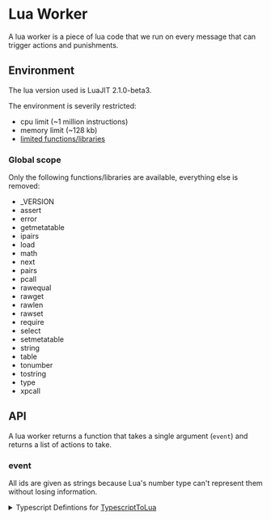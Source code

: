 # Lua Worker

A lua worker is a piece of lua code that we run on every message that can
trigger actions and punishments.

## Environment

The lua version used is LuaJIT 2.1.0-beta3.

The environment is severily restricted:

-   cpu limit (~1 million instructions)
-   memory limit (~128 kb)
-   [limited functions/libraries](#global-scope)

### Global scope

Only the following functions/libraries are available, everything else is removed:

-   \_VERSION
-   assert
-   error
-   getmetatable
-   ipairs
-   load
-   math
-   next
-   pairs
-   pcall
-   rawequal
-   rawget
-   rawlen
-   rawset
-   require
-   select
-   setmetatable
-   string
-   table
-   tonumber
-   tostring
-   type
-   xpcall

## API

A lua worker returns a function that takes a single argument (`event`) and
returns a list of actions to take.

### event

All ids are given as strings because Lua's number type can't represent them
without losing information.

<details>
  <summary>
    Typescript Defintions for <a href="https://typescripttolua.github.io/">TypescriptToLua</a>
  </summary>
```ts
declare type integer = number // will only ever be a whole number

declare interface Event {
message_id: string
channel_id: string
guild_id: string
member_id: string
member_roles: Array<string>
member_is_bot: boolean
member_permissions: string
member_is_owner: boolean
content?: string
attachments: Array<Attachment>
embeds: Array<Embed>
message_type: integer
application_id?: string
mention_everyone: boolean
mention_users: Array<string>
mention_roles: Array<string>
mention_channels: Array<string>
interaction?: Interaction
}

declare interface Attachment {
attachment_id: string
filename: string
content_type?: string
size: integer
url: string
proxy_url: string
height?: integer
width?: integer
}

declare interface Embed {
title?: string
description?: string
url?: string
timestamp?: integer
color?: integer
footer_text?: string
footer_icon?: string
image_url?: string
image_height?: integer
image_width?: integer
thumbnail_url?: string
thumbnail_height?: integer
thumbnail_width?: integer
video_url?: string
video_height?: integer
video_width?: integer
provider_name?: string
provider_url?: string
author_name?: string
author_url?: string
author_icon?: string
fields: Array<EmbedField>
}

declare interface EmbedField {
name: string
value: string
inline: boolean
}

declare interface Interaction {
id: string
type?: integer
name: string
user_id?: string
}

````
</details>

- message_id: string
- channel_id: string
- guild_id: string
- member_id: string
- member_roles: list[string]
- member_is_bot: boolean
- member_permissions: string
- member_is_owner: boolean
- content: ?string
- attachments: list
  - attachment_id: string
  - filename: string
  - content_type: ?string
  - size: int
  - url: string
  - proxy_url: string
  - height: ?int
  - width: ?int
- embeds: list
  - title: ?string
  - description: ?string
  - url: ?string
  - timestamp: ?int
  - color: ?int
  - footer_text: ?string
  - footer_icon: ?string
  - image_url: ?string
  - image_height: ?int
  - image_width: ?int
  - thumbnail_url: ?string
  - thumbnail_height: ?int
  - thumbnail_width: ?int
  - video_url: ?string
  - video_height: ?int
  - video_width: ?int
  - provider_name: ?string
  - provider_url: ?string
  - author_name: ?string
  - author_url: ?string
  - author_icon: ?string
  - fields: list
    - name: string
    - value: string
    - inline: boolean
- message_type: int
- application_id: ?string
- mention_everyone: boolean
- mention_users: list[string]
- mention_roles: list[string]
- mention_channels: list[string]
- interaction: table
  - id: string
  - type: ?int
  - name: string
  - user_id: ?string

### actions

Possible actions:

- `delete:reason`, deletes the message
- `block:reason`, blocks the author \* \*\*
- `challenge:reason`, challenges the author \*\*
- `log:message`, logs the message
- `announcement:ttl:message`, sends the message in the channel (message is deleted after `ttl` seconds. message is prefixed by `[WORKER]`)\*\*\*

`*` 3 blocks in an hour result in a challenge and might immediately issue a
challenge in raid conditions.
`**` Does NOT delete the message.
`***` Announcement may not be sent in raid conditions.

Note: reason/message is limited to 500 characters except for announcements which has a limit of 1800 characters.

## Examples

### Block all links

```lua
return function(event)
    if event.content and (event.content:match("http://") or event.content:match("https://")) then
        return { "delete", "block" }
    end
end
````

### Log discord invites

```lua
return function(event)
    -- very terrible check
    if not event.content or not (event.content:match("discord.gg") or event.content:match("/invite/")) then
        return
    end
    local message_link = "https://discord.com/channels/" .. event.guild_id .. "/" .. event.channel_id .. "/" .. event.message_id
    return {
        "log:<@" .. event.member_id .. "> sent an invite. [Jump](" .. message_link .. ")."
    }
end
```
